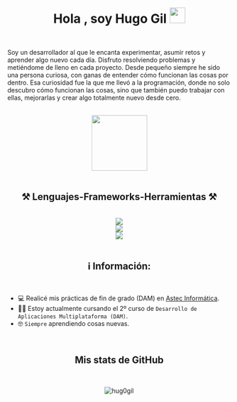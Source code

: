<h1 align="center"><b>Hola , soy Hugo Gil </b><img src="https://media.giphy.com/media/hvRJCLFzcasrR4ia7z/giphy.gif" width="35"></h1>
<br>
<p>
Soy un desarrollador al que le encanta experimentar, asumir retos y aprender algo nuevo cada día. Disfruto resolviendo problemas y metiéndome de lleno en cada proyecto. Desde pequeño siempre he sido una persona curiosa, con ganas de entender cómo funcionan las cosas por dentro. Esa curiosidad fue la que me llevó a la programación, donde no solo descubro cómo funcionan las cosas, sino que también puedo trabajar con ellas, mejorarlas y crear algo totalmente nuevo desde cero.
</p>
<br>
<div align="center">
  <img src="https://media.giphy.com/media/v1.Y2lkPTc5MGI3NjExNWlzajNxbWFxc3oxbGh6enluZW50azJ4eGJ6dmlvZmk5NHNzZThzdSZlcD12MV9naWZzX3NlYXJjaCZjdD1n/HzPtbOKyBoBFsK4hyc/giphy.gif" width="125"/>
</div>
<br>

<h2 align="center">⚒️ Lenguajes-Frameworks-Herramientas ⚒️</h2>
<br/>
<div align="center">
    <img src="https://skillicons.dev/icons?i=html,css,js,typescript,java,cs,py" /> <br>
  <img src="https://skillicons.dev/icons?i=angular,nodejs,express,spring,react" /><br>
    <img src="https://skillicons.dev/icons?i=mongodb,mysql,apple,postman,unity,docker,git,linux" />
</div>
<br>

<h2 align="center">ℹ️ Información:</h2>
<br>

- 💻 Realicé mis prácticas de fin de grado (DAM) en [Astec Informática](https://www.astec-informatica.com).
- :student: Estoy actualmente cursando el 2º curso de `Desarrollo de Aplicaciones Multiplataforma (DAM)`.
- :nerd_face: `Siempre` aprendiendo cosas nuevas.
<!--- :boom: Puedes visitar mi web [MY WEBSITE].-->
<br>
<h2 align="center">Mis stats de GitHub </h2>
<br>
<p align="center"><img align="center" src="https://github-readme-stats.vercel.app/api/top-langs?username=hug0gil&show_icons=true&theme=dark&locale=en&layout=compact" alt="hug0gil" /></p>

<!--
**hug0gil/hug0gil** is a ✨ _special_ ✨ repository because its `README.md` (this file) appears on your GitHub profile.

Here are some ideas to get you started:

- 🔭 I’m currently working on ...
- 🌱 I’m currently learning ...
- 👯 I’m looking to collaborate on ...
- 🤔 I’m looking for help with ...
- 💬 Ask me about ...
- 📫 How to reach me: ...
- 😄 Pronouns: ...
- ⚡ Fun fact: ...
-->
